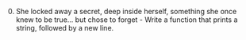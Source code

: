 0. She locked away a secret, deep inside herself, something she once knew to be true... but chose to forget - Write a function that prints a string, followed by a new line. 
